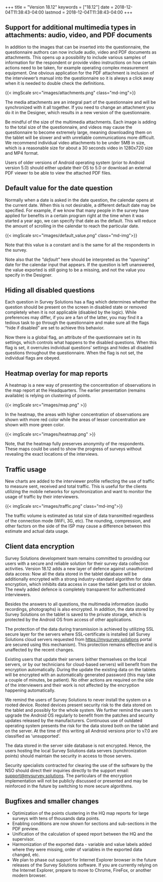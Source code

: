 +++
title = "Version 18.12"
keywords = ["18.12"]
date = 2018-12-04T11:38:43-04:00
lastmod = 2018-12-04T11:38:43-04:00
+++


## Support for additional multimedia types in attachments: audio, video, and PDF documents

In addition to the images that can be inserted into the questionnaire, the questionnaire authors can now include audio, video and PDF documents as attachments. This opens up a possibility to include various samples of information for the respondent or provide video instructions on how certain actions need to be taken, for example operating complex measurement equipment. One obvious application for the PDF attachment is inclusion of the interviewer’s manual into the questionnaire so it is always a click away when it is needed to double check the definitions.

{{< imgScale src="images/attachments.png"  class="md-img">}}

The media attachments are an integral part of the questionnaire and will be synchronized with it all together. If you need to change an attachment you do it in the Designer, which results in a new version of the questionnaire.

Be mindful of the size of the multimedia attachments. Each image is adding to the total size of the questionnaire, and videos may cause the questionnaire to become extremely large, meaning downloading them on the tablet will be slower and with unreliable communications more difficult. We recommend individual video attachments to be under 5MB in size, which is a reasonable size for about a 30 seconds video in 1280x720 size and MP4 format.

Users of older versions of Android operating system (prior to Android version 5.0) should either update their OS to 5.0 or download an external PDF viewer to be able to view the attached PDF files.

## Default value for the date question

Normally when a date is asked in the date question, the calendar opens at the current date. When this is not desirable, a different default date may be specified. For example, if we know that many people in the survey have applied for benefits in a certain program right at the time when it was started a year ago, we can specify that date as the default. This will reduce the amount of scrolling in the calendar to reach the particular date.

{{< imgScale src="images/default_value.png"  class="md-img">}}

Note that this value is a constant and is the same for all the respondents in the survey.

Note also that the *"default"* here should be interpreted as the *"opening"* date for the calendar input that appears. If the question is left unanswered, the value exported is still going to be a missing, and not the value you specify in the Designer.

## Hiding all disabled questions

Each question in Survey Solutions has a flag which determines whether the question should be present on the screen in disabled state or removed completely when it is not applicable (disabled by the logic). While preferences may differ, if you are a fan of the latter, you may find it a tedious task to go through the questionnaire and make sure all the flags “hide if disabled” are set to achieve this behavior.

Now there is a global flag, an attribute of the questionnaire set in its settings, which controls what happens to the disabled questions. When this flag is set, it overrules individual questions’ settings and hides all disabled questions throughout the questionnaire. When the flag is not set, the individual flags are obeyed.

## Heatmap overlay for map reports

A heatmap is a new way of presenting the concentration of observations in the map report at the Headquarters. The earlier presentation (remains available) is relying on clustering of points.

{{< imgScale src="images/map.png" >}}

In the heatmap, the areas with higher concentration of observations are shown with more red color while the areas of lesser concentration are shown with more green color.

{{< imgScale src="images/heatmap.png" >}}

Note, that the heatmap fully preserves anonymity of the respondents. These maps could be used to show the progress of surveys without revealing the exact locations of the interviews.

## Traffic usage

New charts are added to the interviewer profile reflecting the use of traffic to measure sent, received and total traffic. This is useful for the clients utilizing the mobile networks for synchronization and want to monitor the usage of traffic by their interviewers.

{{< imgScale src="images/traffic.png"  class="md-img">}}

The traffic volume is estimated as total size of data transmitted regardless of the connection mode (WiFi, 3G, etc). The rounding, compression, and other factors on the side of the ISP may cause a difference between this estimate and actual data usage.

## Client data encryption

Survey Solutions development team remains committed to providing our users with a secure and reliable solution for their survey data collection activities. Version 18.12 adds a new layer of defence against unauthorized data access: Now all the data stored in the tablet database will be additionally encrypted with a strong industry-standard algorithm for data encryption, which inhibits data access in case the tablet gets lost or stolen. The newly added defence is completely transparent for authenticated interviewers.

Besides the answers to all questions, the multimedia information (audio recordings, photographs) is also encrypted. In addition, the data stored by Survey Solutions on the tablet is saved to the private storage, which is protected by the Android OS from access of other applications.

The protection of the data during transmission is achieved by utilizing SSL secure layer for the servers where SSL-certificate is installed (all Survey Solutions cloud servers requested from https://mysurvey.solutions portal are secured using this mechanism). This protection remains effective and is unaffected by the recent changes.

Existing users that update their servers (either themselves on the local servers, or by our technicians for cloud-based servers) will benefit from the encryption automatically. During the update the existing data on the tablets will be encrypted with an automatically generated password (this may take a couple of minutes, be patient). No other actions are required on the side of the interviewers and their work is not affected by the encryption happening automatically.

We remind the users of Survey Solutions to never install the system on a rooted device. Rooted devices present security risk to the data stored on the tablet and possibly for the whole system. We further remind the users to upgrade the Android OS regularly to benefit from the patches and security updates released by the manufacturers. Continuous use of outdated operating system presents the risk for the data stored both on the tablet and on the server. At the time of this writing all Android versions prior to v7.0 are classified as 'unsupported'.

The data stored in the server side database is not encrypted. Hence, the users hosting the local Survey Solutions data servers (synchronization points) should maintain the security in access to those servers.

Security specialists contracted for clearing the use of the software by the NSO should direct their inquiries directly to the support email: support@mysurvey.solutions. The particulars of the encryption implementation will not be publicly discussed or presented and may be reinforced in the future by switching to more secure algorithms.

## Bugfixes and smaller changes

- Optimization of the points clustering in the HQ map reports for large surveys with tens of thousands data points.
- Enabling conditions are now shown for sections and sub-sections in the PDF preview.
- Unification of the calculation of speed report between the HQ and the supervisor.
- Harmonization of the exported data - variable and value labels added where they were missing, order of variables in the exported data changed, etc.
- We plan to phase out support for Internet Explorer browser in the future releases of the Survey Solutions software. If you are currently relying on the Internet Explorer, prepare to move to Chrome, FireFox, or another modern browser.
